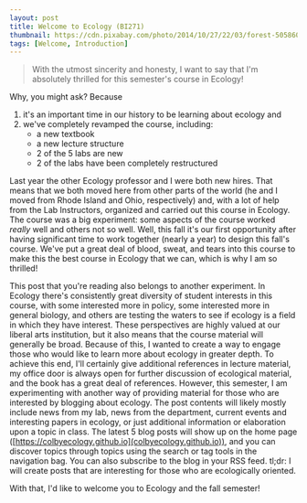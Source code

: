 ```yaml
---
layout: post
title: Welcome to Ecology (BI271)
thumbnail: https://cdn.pixabay.com/photo/2014/10/27/22/03/forest-505860_960_720.jpg
tags: [Welcome, Introduction]
---
```


> With the utmost sincerity and honesty, I want to say that I'm absolutely thrilled for this semester's course in Ecology!

Why, you might ask? Because
1. it's an important time in our history to be learning about ecology and
2. we've completely revamped the course, including:
    - a new textbook
    - a new lecture structure
    - 2 of the 5 labs are new
    - 2 of the labs have been completely restructured

Last year the other Ecology professor and I were both new hires. That means that we both moved here from other parts of the world (he and I moved from Rhode Island and Ohio, respectively) and, with a lot of help from the Lab Instructors, organized and carried out this course in Ecology. The course was a big experiment: some aspects of the course worked *really* well and others not so well. Well, this fall it's our first opportunity after having significant time to work together (nearly a year) to design this fall's course. We've put a great deal of blood, sweat, and tears into this course to make this the best course in Ecology that we can, which is why I am so thrilled!

This post that you're reading also belongs to another experiment. In Ecology there's consistently great diversity of student interests in this course, with some interested more in policy, some interested more in general biology, and others are testing the waters to see if ecology is a field in which they have interest. These perspectives are highly valued at our liberal arts institution, but it also means that the course material will generally be broad. Because of this, I wanted to create a way to engage those who would like to learn more about ecology in greater depth. To achieve this end, I'll certainly give additional references in lecture material, my office door is always open for further discussion of ecological material, and the book has a great deal of references. However, this semester, I am experimenting with another way of providing material for those who are interested by blogging about ecology. The post contents will likely mostly include news from my lab, news from the department, current events and interesting papers in ecology, or just additional information or elaboration upon a topic in class. The latest 5 blog posts will show up on the home page ([https://colbyecology.github.io](colbyecology.github.io)), and you can discover topics through topics using the search or tag tools in the navigation bag. You can also subscribe to the blog in your RSS feed. tl;dr: I will create posts that are interesting for those who are ecologically oriented.

With that, I'd like to welcome you to Ecology and the fall semester!